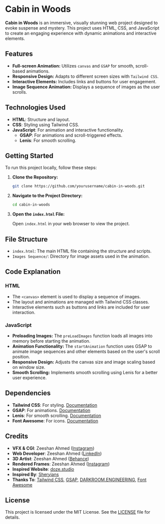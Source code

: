 # Cabin in Woods

**Cabin in Woods** is an immersive, visually stunning web project designed to evoke suspense and mystery. This project uses HTML, CSS, and JavaScript to create an engaging experience with dynamic animations and interactive elements.

## Features

- **Full-screen Animation:** Utilizes `canvas` and `GSAP` for smooth, scroll-based animations.
- **Responsive Design:** Adapts to different screen sizes with `Tailwind CSS`.
- **Interactive Elements:** Includes links and buttons for user engagement.
- **Image Sequence Animation:** Displays a sequence of images as the user scrolls.

## Technologies Used

- **HTML**: Structure and layout.
- **CSS**: Styling using Tailwind CSS.
- **JavaScript**: For animation and interactive functionality.
  - **GSAP**: For animations and scroll-triggered effects.
  - **Lenis**: For smooth scrolling.

## Getting Started

To run this project locally, follow these steps:

1. **Clone the Repository:**

   ```bash
   git clone https://github.com/yourusername/cabin-in-woods.git
   ```

2. **Navigate to the Project Directory:**

   ```bash
   cd cabin-in-woods
   ```

3. **Open the `index.html` File:**

   Open `index.html` in your web browser to view the project.

## File Structure

- `index.html`: The main HTML file containing the structure and scripts.
- `Images Sequence/`: Directory for image assets used in the animation.

## Code Explanation

### HTML

- The `<canvas>` element is used to display a sequence of images.
- The layout and animations are managed with Tailwind CSS classes.
- Interactive elements such as buttons and links are included for user interaction.

### JavaScript

- **Preloading Images:** The `preLoadImages` function loads all images into memory before starting the animation.
- **Animation Functionality:** The `startAnimation` function uses GSAP to animate image sequences and other elements based on the user's scroll position.
- **Responsive Design:** Adjusts the canvas size and image scaling based on window size.
- **Smooth Scrolling:** Implements smooth scrolling using Lenis for a better user experience.

## Dependencies

- **Tailwind CSS**: For styling. [Documentation](https://tailwindcss.com/)
- **GSAP**: For animations. [Documentation](https://greensock.com/docs/v3/GSAP/)
- **Lenis**: For smooth scrolling. [Documentation](https://unpkg.com/lenis@1.1.9/dist/lenis.min.js)
- **Font Awesome**: For icons. [Documentation](https://fontawesome.com/)

## Credits

- **VFX & CGI**: Zeeshan Ahmed ([Instagram](https://www.instagram.com/z_shan3d.blend/))
- **Web Developer**: Zeeshan Ahmed ([LinkedIn](https://www.linkedin.com/in/zeeshan-ahmed-321399223/))
- **3D Artist**: Zeeshan Ahmed ([Behance](https://www.behance.net/Zeeshii2k1))
- **Rendered Frames**: Zeeshan Ahmed ([Instagram](https://www.instagram.com/skippingdays.exe/))
- **Inspired Website**: [doze.studio](https://doze.studio/)
- **Inspired By**: [Sheryians](https://www.youtube.com/watch?v=ouq6ks1zVAs)
- **Thanks To**: [Tailwind CSS](https://tailwindcss.com/), [GSAP](https://gsap.com/), [DARKROOM.ENGINEERING](https://lenis.darkroom.engineering/), [Font Awesome](https://fontawesome.com/)

## License

This project is licensed under the MIT License. See the [LICENSE](LICENSE) file for details.
